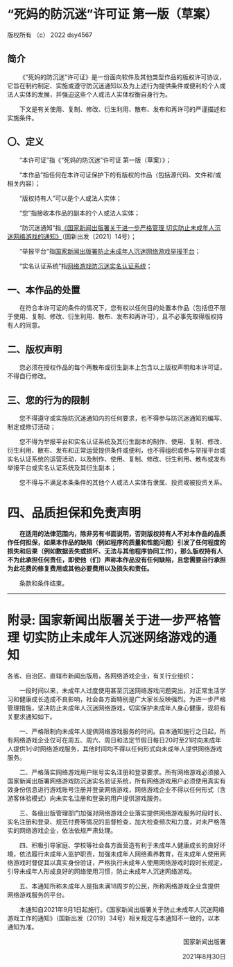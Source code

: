 # “死妈的防沉迷”许可证 第一版（草案）

版权所有 （c） 2022 dsy4567

## 简介

&emsp;&emsp;《“死妈的防沉迷”许可证》是一份面向软件及其他类型作品的版权许可协议，它旨在制约制定、实施或遵守防沉迷通知以及为上述行为提供条件或便利的个人或法人实体的发展，并强迫这些个人或法人实体权衡自身行为。

&emsp;&emsp;下文是有关使用、复制、修改、衍生利用、散布、发布和再许可的严谨描述和实施条件。

## 〇、定义

&emsp;&emsp;“本许可证”指《“死妈的防沉迷”许可证 第一版（草案）》；

&emsp;&emsp;“本作品”指任何在本许可证保护下的有版权的作品（包括源代码、文件和/或相关内容）；

&emsp;&emsp;“版权持有人”可以是个人或法人实体；

&emsp;&emsp;“您”指接收本作品的副本的个人或法人实体；

&emsp;&emsp;“防沉迷通知”指[《国家新闻出版署关于进一步严格管理 切实防止未成年人沉迷网络游戏的通知》](https://www.nppa.gov.cn/nppa/contents/279/98792.shtml)（国新出发〔2021〕14号）；

&emsp;&emsp;“举报平台”指[国家新闻出版署防止未成年人沉迷网络游戏举报平台](https://jubao.chinaso.com/)；

&emsp;&emsp;“实名认证系统”指[网络游戏防沉迷实名认证系统](https://wlc.nppa.gov.cn/fcm_company/index.html)；

## 一、本作品的处置

&emsp;&emsp;在符合本许可证的条件的情况下，您有权以任何目的处置本作品（包括但不限于使用、复制、修改、衍生利用、散布、发布和再许可），且不必事先取得版权持有人的同意。

## 二、版权声明

&emsp;&emsp;您必须在授权作品的每个再散布或衍生副本上包含以上版权声明和本许可证，不得自行修改。

## 三、您的行为的限制

&emsp;&emsp;您不得遵守或实施防沉迷通知内的任何要求，也不得参与防沉迷通知的编写、制定或修订活动；

&emsp;&emsp;您不得为举报平台和实名认证系统及其衍生副本的制作、使用、复制、修改、衍生利用、散布、发布和正常运营提供条件或便利，也不得组织或参与举报平台或实名认证系统的运营活动，以及制作、使用、复制、修改、衍生利用、散布或发布举报平台或实名认证系统及其衍生副本；

&emsp;&emsp;您不得与不满足本条条件的其他个人或法人实体有隶属、投资或被投资关系。

# 四、品质担保和免责声明

&emsp;&emsp;**在适用的法律范围内，除非另有书面说明，否则版权持有人不对本作品的品质作任何担保，如果本作品的缺陷（例如程序的质量和性能问题）引发了任何程度的损失和后果（例如数据丢失或损坏、无法与其他程序协同工作），那么版权持有人不为此承担任何责任，即使他（们）声称本作品没有任何缺陷，且您需要自行承担为此花费的修复费用或其他必要费用以及损失和责任。**

&emsp;&emsp;条款和条件结束。

---

# 附录: 国家新闻出版署关于进一步严格管理 切实防止未成年人沉迷网络游戏的通知

各省、自治区、直辖市新闻出版局，各网络游戏企业，有关行业组织：

&emsp;&emsp;一段时间以来，未成年人过度使用甚至沉迷网络游戏问题突出，对正常生活学习和健康成长造成不良影响，社会各方面特别是广大家长反映强烈。为进一步严格管理措施，坚决防止未成年人沉迷网络游戏，切实保护未成年人身心健康，现将有关要求通知如下。

&emsp;&emsp;一、严格限制向未成年人提供网络游戏服务的时间。自本通知施行之日起，所有网络游戏企业仅可在周五、周六、周日和法定节假日每日20时至21时向未成年人提供1小时网络游戏服务，其他时间均不得以任何形式向未成年人提供网络游戏服务。

&emsp;&emsp;二、严格落实网络游戏用户账号实名注册和登录要求。所有网络游戏必须接入国家新闻出版署网络游戏防沉迷实名验证系统，所有网络游戏用户必须使用真实有效身份信息进行游戏账号注册并登录网络游戏，网络游戏企业不得以任何形式（含游客体验模式）向未实名注册和登录的用户提供游戏服务。

&emsp;&emsp;三、各级出版管理部门加强对网络游戏企业落实提供网络游戏服务时段时长、实名注册和登录、规范付费等情况的监督检查，加大检查频次和力度，对未严格落实的网络游戏企业，依法依规严肃处理。

&emsp;&emsp;四、积极引导家庭、学校等社会各方面营造有利于未成年人健康成长的良好环境，依法履行未成年人监护职责，加强未成年人网络素养教育，在未成年人使用网络游戏时督促其以真实身份验证，严格执行未成年人使用网络游戏时段时长规定，引导未成年人形成良好的网络使用习惯，防止未成年人沉迷网络游戏。

&emsp;&emsp;五、本通知所称未成年人是指未满18周岁的公民，所称网络游戏企业含提供网络游戏服务的平台。

&emsp;&emsp;本通知自2021年9月1日起施行。《国家新闻出版署关于防止未成年人沉迷网络游戏工作的通知》（国新出发〔2019〕34号）相关规定与本通知不一致的，以本通知为准。

<p align="right">国家新闻出版署</p>
<p align="right">2021年8月30日</p>
